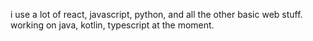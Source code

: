 i use a lot of react, javascript, python, and all the other basic web stuff.
working on java, kotlin, typescript at the moment.
